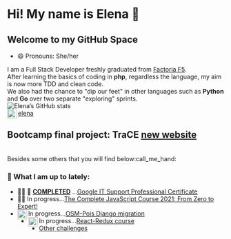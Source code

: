 # Hi! My name is Elena 👋

<!--
**Elena-GHub/Elena-GHub** is a ✨ _special_ ✨ repository because its `README.md` (this file) appears on your GitHub profile.

Here are some ideas to get you started:

- 🔭 I’m currently working on 
- 🌱 I’m currently refactoring projects
- 👯 I’m looking to collaborate on ...
- 🤔 I’m looking for help with ...
- 💬 Ask me about ...
- 📫 How to reach me: ...
- 😄 Pronouns: ...
- ⚡ Fun fact: ...
-->
## Welcome to my GitHub Space

- 😄 Pronouns: She/her

I am a Full Stack Developer freshly graduated from [Factoria F5](http://www.factoriaf5.org/).<br>
After learning the basics of coding in **php**, regardless the language, my aim is now more TDD and clean code.<br>
We also had the chance to "dip our feet" in other languages such as **Python** and **Go** over two separate "exploring" sprints.
<br>
![Elena’s GitHub stats](https://github-readme-stats.vercel.app/api?username=Elena-GHub&theme=gruvbox)
<br>
[<img align="left" alt="codeSTACKr | LinkedIn" width="22px" src="https://cdn.jsdelivr.net/npm/simple-icons@v3/icons/linkedin.svg" />elena](https://www.linkedin.com/in/elena-carballido-marin)
<br>
## Bootcamp final project: **TraCE [new website](http://tracecatalunya.org)**  
<br>
Besides some others that you will find below:call_me_hand:

### 🔭 What I am up to lately:  
- 👩‍🎓 🎉 **[COMPLETED](https://www.coursera.org/account/accomplishments/specialization/certificate/L5G3YRSELACZ)** ...[Google IT Support Professional Certificate](https://www.coursera.org/professional-certificates/google-it-support)
- 👩‍🎓 In progress...[The Complete JavaScript Course 2021: From Zero to Expert!](https://www.udemy.com/course/the-complete-javascript-course/) 
- In progress...[<img align="left" width="22px" src="https://i7.pngguru.com/preview/10/113/180/django-web-development-web-framework-python-software-framework-django-thumbnail.jpg"/>OSM-Pois Django migration](https://github.com/humitos/osm-pois/tree/django)  
- In progress...[<img align="left" width="22px" src="https://cdn2.iconfinder.com/data/icons/designer-skills/128/react-512.png"/>React-Redux course](https://github.com/Elena-GHub/react-hello-world)  
- [Other challenges](https://github.com/Elena-GHub/00_Katas) 
